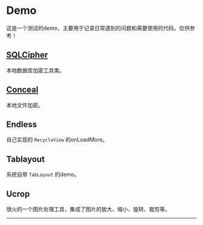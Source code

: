 # Demo

这是一个测试的demo，主要用于记录日常遇到的问题和需要使用的代码。仅供参考！

## [SQLCipher][1w]

本地数据库加密工具类。

## [Conceal][2w]

本地文件加密。

## Endless

自己实现的 `RecycleView` 的onLoadMore。

## Tablayout

系统自带 `TabLayout` 的demo。

## Ucrop

很火的一个图片处理工具，集成了图片的放大、缩小、旋转、裁剪等。


------
[1]:src/main/java/com/ttdevs/demo/sqlcipher/README.md
[1w]:http://blog.csdn.net/ttdevs/article/details/50700630
[2]:src/main/java/com/ttdevs/demo/conceal/README.md
[2w]:TODO

